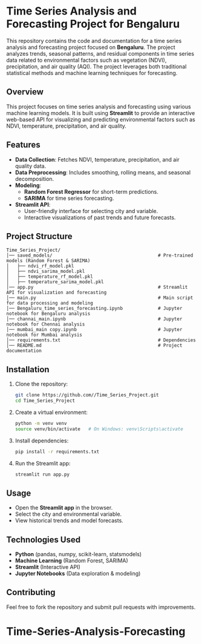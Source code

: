 # Time Series Analysis and Forecasting Project for Bengaluru

This repository contains the code and documentation for a time series analysis and forecasting project focused on **Bengaluru**. The project analyzes trends, seasonal patterns, and residual components in time series data related to environmental factors such as vegetation (NDVI), precipitation, and air quality (AQI). The project leverages both traditional statistical methods and machine learning techniques for forecasting.

## Overview
This project focuses on time series analysis and forecasting using various machine learning models. It is built using **Streamlit** to provide an interactive web-based API for visualizing and predicting environmental factors such as NDVI, temperature, precipitation, and air quality.

## Features
- **Data Collection**: Fetches NDVI, temperature, precipitation, and air quality data.
- **Data Preprocessing**: Includes smoothing, rolling means, and seasonal decomposition.
- **Modeling**:
  - **Random Forest Regressor** for short-term predictions.
  - **SARIMA** for time series forecasting.
- **Streamlit API**:
  - User-friendly interface for selecting city and variable.
  - Interactive visualizations of past trends and future forecasts.

## Project Structure
```
Time_Series_Project/
│── saved_models/                                       # Pre-trained models (Random Forest & SARIMA)
│   ├── ndvi_rf_model.pkl
│   ├── ndvi_sarima_model.pkl
│   ├── temperature_rf_model.pkl
│   ├── temperature_sarima_model.pkl
│── app.py                                              # Streamlit API for visualization and forecasting
│── main.py                                             # Main script for data processing and modeling
│── Bengaluru_time_series_forecasting.ipynb             # Jupyter notebook for Bengaluru analysis
│── channai_main.ipynb                                  # Jupyter notebook for Chennai analysis
│── mumbai_main copy.ipynb                              # Jupyter notebook for Mumbai analysis
│── requirements.txt                                    # Dependencies
│── README.md                                           # Project documentation
```

## Installation
1. Clone the repository:
   ```bash
   git clone https://github.com//Time_Series_Project.git
   cd Time_Series_Project
   ```
2. Create a virtual environment:
   ```bash
   python -m venv venv
   source venv/bin/activate   # On Windows: venv\Scripts\activate
   ```
3. Install dependencies:
   ```bash
   pip install -r requirements.txt
   ```
4. Run the Streamlit app:
   ```bash
   streamlit run app.py
   ```

## Usage
- Open the **Streamlit app** in the browser.
- Select the city and environmental variable.
- View historical trends and model forecasts.

## Technologies Used
- **Python** (pandas, numpy, scikit-learn, statsmodels)
- **Machine Learning** (Random Forest, SARIMA)
- **Streamlit** (Interactive API)
- **Jupyter Notebooks** (Data exploration & modeling)

## Contributing
Feel free to fork the repository and submit pull requests with improvements.

# Time-Series-Analysis-Forecasting
